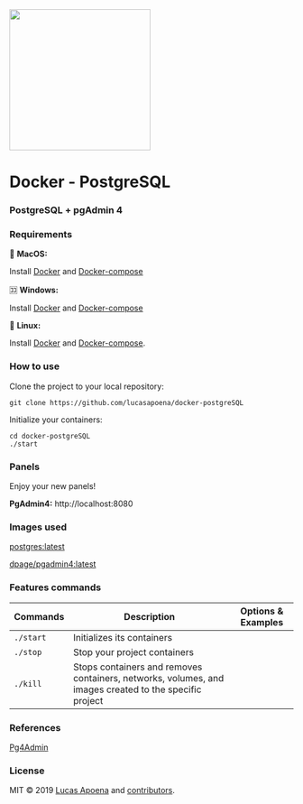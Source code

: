 <img src="https://wiki.postgresql.org/images/9/9a/PostgreSQL_logo.3colors.540x557.png" data-canonical-src="https://wiki.postgresql.org/images/9/9a/PostgreSQL_logo.3colors.540x557.png" width="250" height="250" />

# Docker - PostgreSQL

### PostgreSQL + pgAdmin 4

### Requirements

:apple: **MacOS:**

Install [Docker](https://docs.docker.com/docker-for-mac/install/) and [Docker-compose](https://docs.docker.com/compose/install/#install-compose)

:koko: **Windows:**

Install [Docker](https://docs.docker.com/docker-for-windows/install/) and [Docker-compose](https://docs.docker.com/compose/install/#install-compose)

:penguin: **Linux:**

Install [Docker](https://docs.docker.com/engine/installation/linux/docker-ce/ubuntu/) and [Docker-compose](https://docs.docker.com/compose/install/#install-compose).

### How to use

Clone the project to your local repository:

```
git clone https://github.com/lucasapoena/docker-postgreSQL
```

Initialize your containers:

```
cd docker-postgreSQL
./start
```

### Panels

Enjoy your new panels!

**PgAdmin4:** http://localhost:8080

### Images used
[postgres:latest](https://hub.docker.com/layers/postgres/library/postgres/latest/images/sha256-5dab16d1b9c77b57d5a2300d43eda2e23cc7a9ea84505b5eef3e59b500c4b555?context=explore)

[dpage/pgadmin4:latest](https://hub.docker.com/r/dpage/pgadmin4/)

### Features commands

| Commands  | Description  | Options & Examples |
|---|---|---|
| `./start`  | Initializes its containers  | |
| `./stop`  | Stop your project containers  | |
| `./kill`  | Stops containers and removes containers, networks, volumes, and images created to the specific project  | |

### References
[Pg4Admin](https://www.pgadmin.org/docs/pgadmin4/latest/container_deployment.html)

### License

MIT © 2019 [Lucas Apoena](https://github.com/lucasapoena/) and [contributors](https://github.com/lucasapoena/zabbix-server-docker/graphs/contributors).
